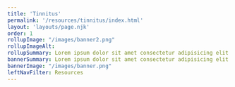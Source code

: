 ```yaml
---
title: 'Tinnitus'
permalink: '/resources/tinnitus/index.html'
layout: 'layouts/page.njk'
order: 1
rollupImage: "/images/banner2.png"
rollupImageAlt:
rollupSummary: Lorem ipsum dolor sit amet consectetur adipisicing elit.
bannerSummary: Lorem ipsum dolor sit amet consectetur adipisicing elit.
bannerImage: "/images/banner.png"
leftNavFilter: Resources
---
```

